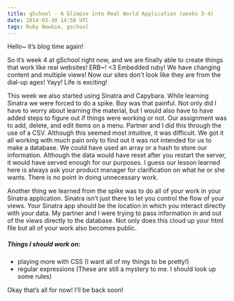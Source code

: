 ```yaml
---
title: gSchool - A Glimpse into Real World Application (weeks 3-4)
date: 2014-03-30 14:58 UTC
tags: Ruby Newbie, gschool
---
```


Hello~ it’s blog time again! <br>

So it’s week 4 at gSchool right now, and we are finally able to create things that work like real websites! ERB~! <3 Embedded ruby!
We have changing content and multiple views! Now our sites don't look like they are from the dial-up ages! Yayy! Life is exciting!<br>


This week we also started using Sinatra and Capybara. While learning Sinatra we were forced to do a spike. Boy was that painful. Not only did I have to worry about learning the material, but I would also have to have added steps to figure out if things were working or not.
Our assignment was to add, delete, and edit items on a menu. Partner and I did this through the use of a CSV. Although this seemed most intuitive, it was difficult. We got it all working with much pain only to find out it was not intended for us to make a database. We could have used an array or a hash to store our information. Although the data would have reset after you restart the server, it would have served enough for our purposes. I guess our lesson learned here is always ask your product manager for clarification on what he or she wants. There is no point in doing unnecessary work.<br>

Another thing we learned from the spike was to do all of your work in your Sinatra application. Sinatra isn’t just there to let you control the flow of your views. Your Sinatra app should be the location in which you interact directly with your data. My partner and I were trying to pass information in and out of the views directly to the database. Not only does this cloud up your html file but all of your work also becomes public.<br>


<h5>Things I should work on:</h5>
<ul>
<li>playing more with CSS (I want all of my things to be pretty!)</li>
<li>regular expressions (These are still a mystery to me. I should look up some rules)
</ul>


Okay that’s all for now! I’ll be back soon!